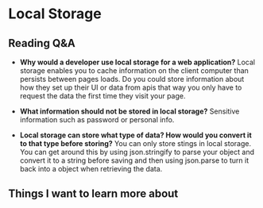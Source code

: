 # Local Storage

## Reading Q&A

* **Why would a developer use local storage for a web application?** Local storage enables you to cache information on the client computer than persists between pages loads. Do you could store information about how they set up their UI or data from apis that way you only have to request the data the first time they visit your page.

* **What information should not be stored in local storage?** Sensitive information such as password or personal info.

* **Local storage can store what type of data? How would you convert it to that type before storing?** You can only store stings in local storage. You can get around this by using json.stringify to parse your object and convert it to a string before saving and then using json.parse to turn it back into a object when retrieving the data.

## Things I want to learn more about